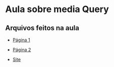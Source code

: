 # Aula sobre media Query

## Arquivos feitos na aula

- [Página 1](./paginas/pagina1.html)

- [Página 2](./paginas/pagina2.html)

- [Site](./paginas/site.html)